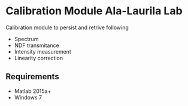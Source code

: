 # Calibration Module Ala-Laurila Lab

Calibration module to persist and retrive following

- Spectrum
- NDF transmitance
- Intensity measurement
- Linearity correction

## Requirements

- Matlab 2015a+
- Windows 7


